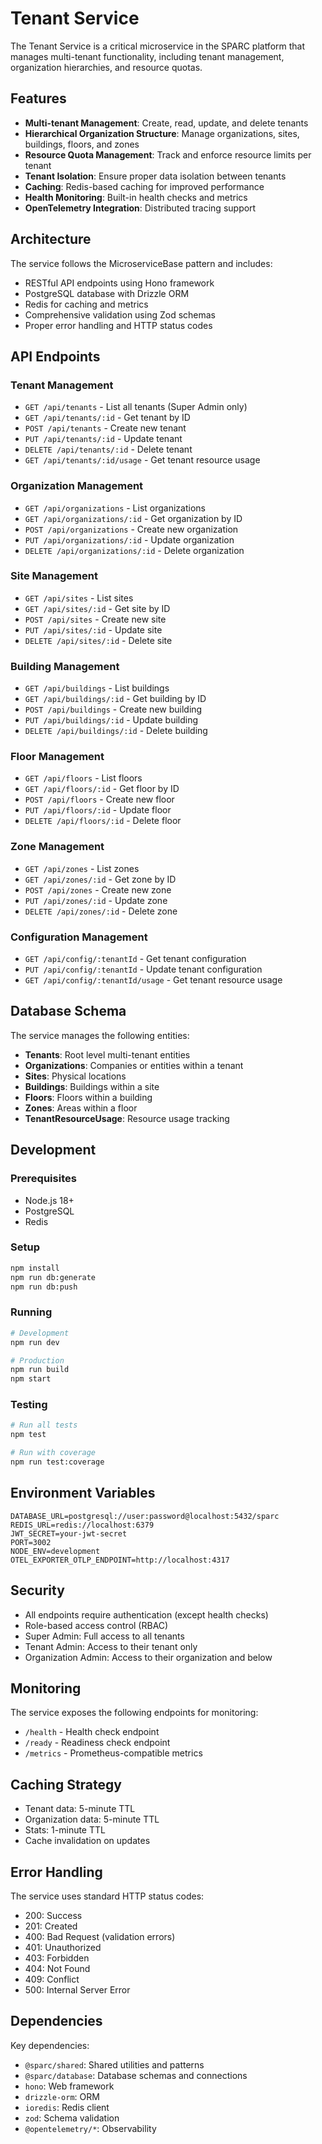 # Tenant Service

The Tenant Service is a critical microservice in the SPARC platform that manages multi-tenant functionality, including tenant management, organization hierarchies, and resource quotas.

## Features

- **Multi-tenant Management**: Create, read, update, and delete tenants
- **Hierarchical Organization Structure**: Manage organizations, sites, buildings, floors, and zones
- **Resource Quota Management**: Track and enforce resource limits per tenant
- **Tenant Isolation**: Ensure proper data isolation between tenants
- **Caching**: Redis-based caching for improved performance
- **Health Monitoring**: Built-in health checks and metrics
- **OpenTelemetry Integration**: Distributed tracing support

## Architecture

The service follows the MicroserviceBase pattern and includes:

- RESTful API endpoints using Hono framework
- PostgreSQL database with Drizzle ORM
- Redis for caching and metrics
- Comprehensive validation using Zod schemas
- Proper error handling and HTTP status codes

## API Endpoints

### Tenant Management
- `GET /api/tenants` - List all tenants (Super Admin only)
- `GET /api/tenants/:id` - Get tenant by ID
- `POST /api/tenants` - Create new tenant
- `PUT /api/tenants/:id` - Update tenant
- `DELETE /api/tenants/:id` - Delete tenant
- `GET /api/tenants/:id/usage` - Get tenant resource usage

### Organization Management
- `GET /api/organizations` - List organizations
- `GET /api/organizations/:id` - Get organization by ID
- `POST /api/organizations` - Create new organization
- `PUT /api/organizations/:id` - Update organization
- `DELETE /api/organizations/:id` - Delete organization

### Site Management
- `GET /api/sites` - List sites
- `GET /api/sites/:id` - Get site by ID
- `POST /api/sites` - Create new site
- `PUT /api/sites/:id` - Update site
- `DELETE /api/sites/:id` - Delete site

### Building Management
- `GET /api/buildings` - List buildings
- `GET /api/buildings/:id` - Get building by ID
- `POST /api/buildings` - Create new building
- `PUT /api/buildings/:id` - Update building
- `DELETE /api/buildings/:id` - Delete building

### Floor Management
- `GET /api/floors` - List floors
- `GET /api/floors/:id` - Get floor by ID
- `POST /api/floors` - Create new floor
- `PUT /api/floors/:id` - Update floor
- `DELETE /api/floors/:id` - Delete floor

### Zone Management
- `GET /api/zones` - List zones
- `GET /api/zones/:id` - Get zone by ID
- `POST /api/zones` - Create new zone
- `PUT /api/zones/:id` - Update zone
- `DELETE /api/zones/:id` - Delete zone

### Configuration Management
- `GET /api/config/:tenantId` - Get tenant configuration
- `PUT /api/config/:tenantId` - Update tenant configuration
- `GET /api/config/:tenantId/usage` - Get tenant resource usage

## Database Schema

The service manages the following entities:

- **Tenants**: Root level multi-tenant entities
- **Organizations**: Companies or entities within a tenant
- **Sites**: Physical locations
- **Buildings**: Buildings within a site
- **Floors**: Floors within a building
- **Zones**: Areas within a floor
- **TenantResourceUsage**: Resource usage tracking

## Development

### Prerequisites
- Node.js 18+
- PostgreSQL
- Redis

### Setup
```bash
npm install
npm run db:generate
npm run db:push
```

### Running
```bash
# Development
npm run dev

# Production
npm run build
npm start
```

### Testing
```bash
# Run all tests
npm test

# Run with coverage
npm run test:coverage
```

## Environment Variables

```env
DATABASE_URL=postgresql://user:password@localhost:5432/sparc
REDIS_URL=redis://localhost:6379
JWT_SECRET=your-jwt-secret
PORT=3002
NODE_ENV=development
OTEL_EXPORTER_OTLP_ENDPOINT=http://localhost:4317
```

## Security

- All endpoints require authentication (except health checks)
- Role-based access control (RBAC)
- Super Admin: Full access to all tenants
- Tenant Admin: Access to their tenant only
- Organization Admin: Access to their organization and below

## Monitoring

The service exposes the following endpoints for monitoring:

- `/health` - Health check endpoint
- `/ready` - Readiness check endpoint
- `/metrics` - Prometheus-compatible metrics

## Caching Strategy

- Tenant data: 5-minute TTL
- Organization data: 5-minute TTL
- Stats: 1-minute TTL
- Cache invalidation on updates

## Error Handling

The service uses standard HTTP status codes:
- 200: Success
- 201: Created
- 400: Bad Request (validation errors)
- 401: Unauthorized
- 403: Forbidden
- 404: Not Found
- 409: Conflict
- 500: Internal Server Error

## Dependencies

Key dependencies:
- `@sparc/shared`: Shared utilities and patterns
- `@sparc/database`: Database schemas and connections
- `hono`: Web framework
- `drizzle-orm`: ORM
- `ioredis`: Redis client
- `zod`: Schema validation
- `@opentelemetry/*`: Observability